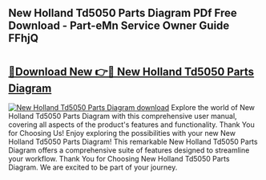 ## New Holland Td5050 Parts Diagram PDf Free Download - Part-eMn Service Owner Guide FFhjQ

# <h2><a href="http://dflr34k.blite.top/?on=New+Holland+Td5050+Parts+Diagram">🔗Download New 👉🔴 New Holland Td5050 Parts Diagram</a></h2>

[![New Holland Td5050 Parts Diagram download](https://i.imgur.com/lujVjoI.png)](http://dflr34k.blite.top/?on=New+Holland+Td5050+Parts+Diagram)
Explore the world of New Holland Td5050 Parts Diagram with this comprehensive user manual, covering all aspects of the product's features and functionality. Thank You for Choosing Us! Enjoy exploring the possibilities with your new New Holland Td5050 Parts Diagram! This remarkable New Holland Td5050 Parts Diagram offers a comprehensive suite of features designed to streamline your workflow. Thank You for Choosing New Holland Td5050 Parts Diagram. We are excited to be part of your journey.
